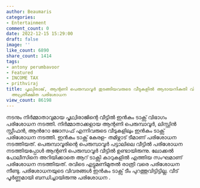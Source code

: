 ```yaml
---
author: Beaumaris
categories:
- Entertainment
comment_count: 0
date: 2022-12-15 15:29:00
draft: false
image: ''
like_count: 6890
share_count: 1414
tags:
- antony perumbavoor
- Featured
- INCOME TAX
- prithviraj
title: പൃഥ്വിരാജ്, ആന്റണി പെരുമ്പാവൂർ തുടങ്ങിയവരുടെ വീടുകളിൽ ആദായനികുതി വിഭാഗത്തിന്റെ
  അപ്രതീക്ഷിത പരിശോധന
view_count: 86198
---
```


നടനും നിർമ്മാതാവുമായ പൃഥ്വിരാജിന്റെ വീട്ടിൽ ഇൻകം ടാക്സ് വിഭാഗം പരിശോധന നടത്തി. നിർമ്മാതാക്കളായ ആന്റണി പെരുമ്പാവൂർ, ലിസ്റ്റിൻ സ്റ്റീഫൻ, ആൻറോ ജോസഫ് എന്നിവരുടെ വീടുകളിലും ഇൻകം ടാക്സ് പരിശോധന നടത്തി. ഇൻകം ടാക്സ് കേരള- തമിഴ്നാട് ടീമാണ് പരിശോധന നടത്തിയത്. പെരുമ്പാവൂരിന്റെ പെരുമ്പാവൂര്‍ പട്ടാലിലെ വീട്ടിൽ പരിശോധന നടത്തിയപ്പോൾ ആന്റണി പെരുമ്പാവൂർ വീട്ടിൽ ഉണ്ടായിരുന്നു. ലോക്കൽ പോലീസിനെ അറിയിക്കാതെ ആറ് ടാക്സി കാറുകളിൽ എത്തിയ സംഘമാണ് പരിശോധന നടത്തിയത്. രവിടെ എട്ടുമണിമുതൽ രാത്രി വരെ പരിശോധന നീണ്ടു. പരിശോധനയുടെ വിവരങ്ങൾ ഇൻകം ടാക്സ് ടീം പുറത്തുവിട്ടിട്ടില്ല. വീട് പൂർണ്ണമായി ബന്ധിച്ചായിരുന്നു പരിശോധന .
